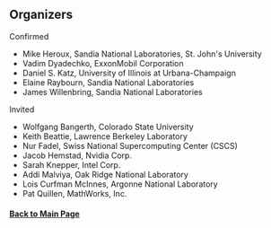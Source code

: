 ## Organizers

Confirmed
- Mike Heroux, Sandia National Laboratories, St. John's University
- Vadim Dyadechko, ExxonMobil Corporation
- Daniel S. Katz, University of Illinois at Urbana-Champaign
- Elaine Raybourn, Sandia National Laboratories
- James Willenbring, Sandia National Laboratories

Invited
- Wolfgang Bangerth, Colorado State University
- Keith Beattie, Lawrence Berkeley Laboratory
- Nur Fadel, Swiss National Supercomputing Center (CSCS)
- Jacob Hemstad, Nvidia Corp.
- Sarah Knepper, Intel Corp.
- Addi Malviya, Oak Ridge National Laboratory
- Lois Curfman McInnes, Argonne National Laboratory
- Pat Quillen, MathWorks, Inc.


#### [Back to Main Page](index.md)

